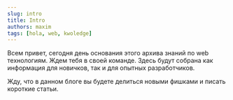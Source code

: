 ```yaml
---
slug: intro
title: Intro
authors: maxim
tags: [hola, web, kwoledge]
---
```


Всем привет, сегодня день основания этого архива знаний по web технологиям. Ждем тебя в своей команде. Здесь будут собрана как информация для новичков, так и для опытных разработчиков.

Жду, что в данном блоге вы будете делиться новыми фишками и писать короткие статьи.
